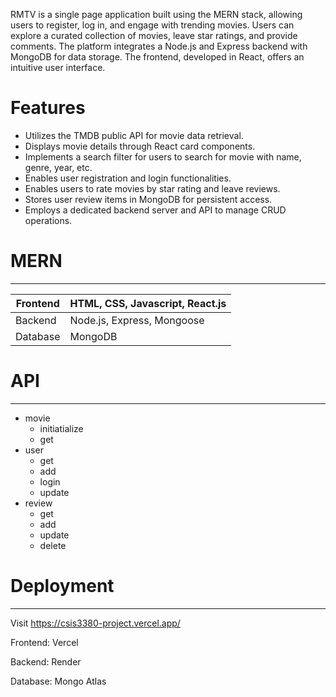 RMTV is a single page application built using the MERN stack, allowing users to register, log in, and engage with trending movies. Users can explore a curated collection of movies, leave star ratings, and provide comments. The platform integrates a Node.js and Express backend with MongoDB for data storage. The frontend, developed in React, offers an intuitive user interface.

# **Features**

- Utilizes the TMDB public API for movie data retrieval.
- Displays movie details through React card components.
- Implements a search filter for users to search for movie with name, genre, year, etc.
- Enables user registration and login functionalities.
- Enables users to rate movies by star rating and leave reviews.
- Stores user review items in MongoDB for persistent access.
- Employs a dedicated backend server and API to manage CRUD operations.

# MERN

---

| Frontend | HTML, CSS, Javascript, React.js |
| --- | --- |
| Backend | Node.js, Express, Mongoose |
| Database | MongoDB |

# API

---

- movie
    - initiatialize
    - get
- user
    - get
    - add
    - login
    - update
- review
    - get
    - add
    - update
    - delete

# Deployment

---

Visit https://csis3380-project.vercel.app/

Frontend: Vercel

Backend: Render

Database: Mongo Atlas
